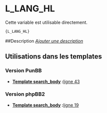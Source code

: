 # L_LANG_HL


Cette variable est utilisable directement.

```html
{L_LANG_HL}
```

##Description
[*Ajouter une description*](https://fa-tvars.appspot.com/var/L_LANG_HL)

## Utilisations dans les templates

### Version PunBB

* __[Template search_body](../tpl/var/punbb/search_body.md#readme) :__[ligne 43](../tpl/src/punbb/search_body.tpl#L43)

### Version phpBB2

* __[Template search_body](../tpl/var/subsilver/search_body.md#readme) :__[ligne 19](../tpl/src/subsilver/search_body.tpl#L19)